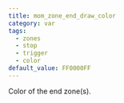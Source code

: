 ```yaml
---
title: mom_zone_end_draw_color
category: var
tags:
  - zones
  - stop
  - trigger
  - color
default_value: FF0000FF
---
```


Color of the end zone(s).
